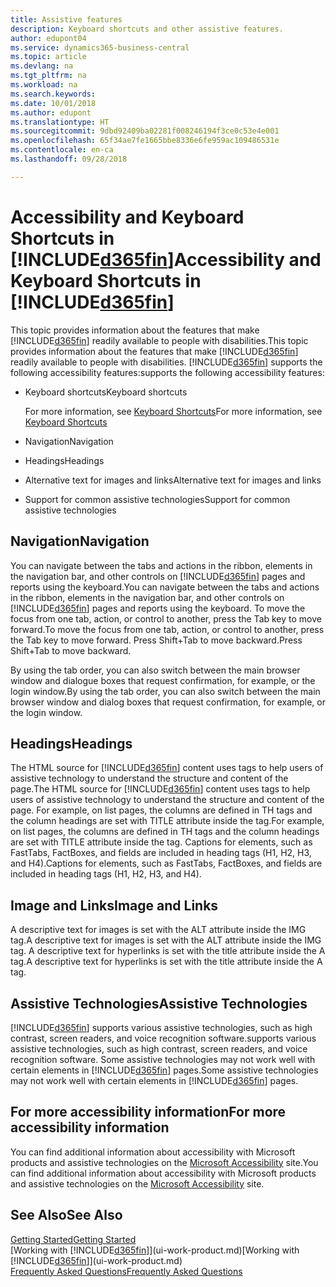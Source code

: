 ```yaml
---
title: Assistive features
description: Keyboard shortcuts and other assistive features.
author: edupont04
ms.service: dynamics365-business-central
ms.topic: article
ms.devlang: na
ms.tgt_pltfrm: na
ms.workload: na
ms.search.keywords: 
ms.date: 10/01/2018
ms.author: edupont
ms.translationtype: HT
ms.sourcegitcommit: 9dbd92409ba02281f008246194f3ce0c53e4e001
ms.openlocfilehash: 65f34ae7fe1665bbe8336e6fe959ac109486531e
ms.contentlocale: en-ca
ms.lasthandoff: 09/28/2018

---
```

# <a name="accessibility-and-keyboard-shortcuts-in-included365finincludesd365finmdmd"></a><span data-ttu-id="f005a-103">Accessibility and Keyboard Shortcuts in [!INCLUDE[d365fin](includes/d365fin_md.md)]</span><span class="sxs-lookup"><span data-stu-id="f005a-103">Accessibility and Keyboard Shortcuts in [!INCLUDE[d365fin](includes/d365fin_md.md)]</span></span>
<span data-ttu-id="f005a-104">This topic provides information about the features that make [!INCLUDE[d365fin](includes/d365fin_md.md)] readily available to people with disabilities.</span><span class="sxs-lookup"><span data-stu-id="f005a-104">This topic provides information about the features that make [!INCLUDE[d365fin](includes/d365fin_md.md)] readily available to people with disabilities.</span></span> [!INCLUDE[d365fin](includes/d365fin_md.md)] <span data-ttu-id="f005a-105">supports the following accessibility features:</span><span class="sxs-lookup"><span data-stu-id="f005a-105">supports the following accessibility features:</span></span>  

-   <span data-ttu-id="f005a-106">Keyboard shortcuts</span><span class="sxs-lookup"><span data-stu-id="f005a-106">Keyboard shortcuts</span></span>

    <span data-ttu-id="f005a-107">For more information, see [Keyboard Shortcuts](keyboard-shortcuts.md)</span><span class="sxs-lookup"><span data-stu-id="f005a-107">For more information, see [Keyboard Shortcuts](keyboard-shortcuts.md)</span></span>

-   <span data-ttu-id="f005a-108">Navigation</span><span class="sxs-lookup"><span data-stu-id="f005a-108">Navigation</span></span>  

-   <span data-ttu-id="f005a-109">Headings</span><span class="sxs-lookup"><span data-stu-id="f005a-109">Headings</span></span>  

-   <span data-ttu-id="f005a-110">Alternative text for images and links</span><span class="sxs-lookup"><span data-stu-id="f005a-110">Alternative text for images and links</span></span>  

-   <span data-ttu-id="f005a-111">Support for common assistive technologies</span><span class="sxs-lookup"><span data-stu-id="f005a-111">Support for common assistive technologies</span></span>  

<!-- moved to separate article
##  <a name="Keyboard"></a> Keyboard Shortcuts in the browser
 [!INCLUDE[d365fin](includes/d365fin_md.md)] supports the keyboard shortcuts that are supported by most web browsers. The keyboard shortcuts described here refer to the U.S. keyboard layout. The layout of the keys on other keyboards may not correspond exactly to the keys on a U.S. keyboard.  

|To do this|Press|  
|----------------|-----------|  
|To move focus to the next or previous control or element on a page, such as buttons, fields, or items in a list.|Tab, Shift+Tab|  
|To enable or access the element or control that is in focus.|Enter|  
|To scroll items up and down in a list.|Up Arrow, Down Arrow|  
|To scroll columns of an item left and right in a list.|Left Arrow, Right Arrow|  
|To open a drop-down list or look up a value for a field.|Alt+Down Arrow|  
|To move focus to the next element outside the list.|Ctrl + Enter|  
|To see the transactions that resulted in a calculated value in a field.|Alt+Right Arrow|  

-->

##  <a name="Navigation"></a> <span data-ttu-id="f005a-112">Navigation</span><span class="sxs-lookup"><span data-stu-id="f005a-112">Navigation</span></span>  
 <span data-ttu-id="f005a-113">You can navigate between the tabs and actions in the ribbon, elements in the navigation bar, and other controls on [!INCLUDE[d365fin](includes/d365fin_md.md)] pages and reports using the keyboard.</span><span class="sxs-lookup"><span data-stu-id="f005a-113">You can navigate between the tabs and actions in the ribbon, elements in the navigation bar, and other controls on [!INCLUDE[d365fin](includes/d365fin_md.md)] pages and reports using the keyboard.</span></span> <span data-ttu-id="f005a-114">To move the focus from one tab, action, or control to another, press the Tab key to move forward.</span><span class="sxs-lookup"><span data-stu-id="f005a-114">To move the focus from one tab, action, or control to another, press the Tab key to move forward.</span></span> <span data-ttu-id="f005a-115">Press Shift+Tab to move backward.</span><span class="sxs-lookup"><span data-stu-id="f005a-115">Press Shift+Tab to move backward.</span></span>  

 <span data-ttu-id="f005a-116">By using the tab order, you can also switch between the main browser window and dialogue boxes that request confirmation, for example, or the login window.</span><span class="sxs-lookup"><span data-stu-id="f005a-116">By using the tab order, you can also switch between the main browser window and dialog boxes that request confirmation, for example, or the login window.</span></span>  

##  <a name="Headings"></a> <span data-ttu-id="f005a-117">Headings</span><span class="sxs-lookup"><span data-stu-id="f005a-117">Headings</span></span>  
 <span data-ttu-id="f005a-118">The HTML source for [!INCLUDE[d365fin](includes/d365fin_md.md)] content uses tags to help users of assistive technology to understand the structure and content of the page.</span><span class="sxs-lookup"><span data-stu-id="f005a-118">The HTML source for [!INCLUDE[d365fin](includes/d365fin_md.md)] content uses tags to help users of assistive technology to understand the structure and content of the page.</span></span> <span data-ttu-id="f005a-119">For example, on list pages, the columns are defined in TH tags and the column headings are set with TITLE attribute inside the tag.</span><span class="sxs-lookup"><span data-stu-id="f005a-119">For example, on list pages, the columns are defined in TH tags and the column headings are set with TITLE attribute inside the tag.</span></span> <span data-ttu-id="f005a-120">Captions for elements, such as FastTabs, FactBoxes, and fields are included in heading tags (H1, H2, H3, and H4).</span><span class="sxs-lookup"><span data-stu-id="f005a-120">Captions for elements, such as FastTabs, FactBoxes, and fields are included in heading tags (H1, H2, H3, and H4).</span></span>  

##  <a name="Images"></a> <span data-ttu-id="f005a-121">Image and Links</span><span class="sxs-lookup"><span data-stu-id="f005a-121">Image and Links</span></span>  
 <span data-ttu-id="f005a-122">A descriptive text for images is set with the ALT attribute inside the IMG tag.</span><span class="sxs-lookup"><span data-stu-id="f005a-122">A descriptive text for images is set with the ALT attribute inside the IMG tag.</span></span> <span data-ttu-id="f005a-123">A descriptive text for hyperlinks is set with the title attribute inside the A tag.</span><span class="sxs-lookup"><span data-stu-id="f005a-123">A descriptive text for hyperlinks is set with the title attribute inside the A tag.</span></span>  

##  <a name="AssistiveTech"></a> <span data-ttu-id="f005a-124">Assistive Technologies</span><span class="sxs-lookup"><span data-stu-id="f005a-124">Assistive Technologies</span></span>  
[!INCLUDE[d365fin](includes/d365fin_md.md)] <span data-ttu-id="f005a-125">supports various assistive technologies, such as high contrast, screen readers, and voice recognition software.</span><span class="sxs-lookup"><span data-stu-id="f005a-125">supports various assistive technologies, such as high contrast, screen readers, and voice recognition software.</span></span> <span data-ttu-id="f005a-126">Some assistive technologies may not work well with certain elements in [!INCLUDE[d365fin](includes/d365fin_md.md)] pages.</span><span class="sxs-lookup"><span data-stu-id="f005a-126">Some assistive technologies may not work well with certain elements in [!INCLUDE[d365fin](includes/d365fin_md.md)] pages.</span></span>  

## <a name="for-more-accessibility-information"></a><span data-ttu-id="f005a-127">For more accessibility information</span><span class="sxs-lookup"><span data-stu-id="f005a-127">For more accessibility information</span></span>  
<span data-ttu-id="f005a-128">You can find additional information about accessibility with Microsoft products and assistive technologies on the [Microsoft Accessibility](https://go.microsoft.com/fwlink/?LinkId=262160) site.</span><span class="sxs-lookup"><span data-stu-id="f005a-128">You can find additional information about accessibility with Microsoft products and assistive technologies on the [Microsoft Accessibility](https://go.microsoft.com/fwlink/?LinkId=262160) site.</span></span>

## <a name="see-also"></a><span data-ttu-id="f005a-129">See Also</span><span class="sxs-lookup"><span data-stu-id="f005a-129">See Also</span></span>
[<span data-ttu-id="f005a-130">Getting Started</span><span class="sxs-lookup"><span data-stu-id="f005a-130">Getting Started</span></span>](product-get-started.md)  
<span data-ttu-id="f005a-131">[Working with [!INCLUDE[d365fin](includes/d365fin_md.md)]](ui-work-product.md)</span><span class="sxs-lookup"><span data-stu-id="f005a-131">[Working with [!INCLUDE[d365fin](includes/d365fin_md.md)]](ui-work-product.md)</span></span>  
[<span data-ttu-id="f005a-132">Frequently Asked Questions</span><span class="sxs-lookup"><span data-stu-id="f005a-132">Frequently Asked Questions</span></span>](across-faq.md)  

